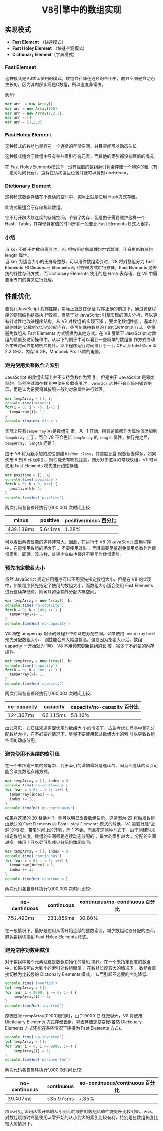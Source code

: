 # <center>V8引擎中的数组实现<center>

## 实现模式

- **Fast Element** （快速模式）
- **Fast Holey Element** （快速空洞模式）
- **Dictionary Element**（字典模式）

### Fast Element

这种模式是V8默认使用的模式，数组会存储在连续的空间中，而且空间是会动态生长的，因为其内部实现是C数组，所以速度非常快。

例如:

```js
var arr  = new Array()
var arr = new Array(100)
var arr = new Array(1,2,3);
var arr = []
var arr = [1,2,3]
```

### Fast Holey Element

这种模式的数组也是存在一个连续的存储空间，并且空间可以动态生长。

这种模式适合于数组中只有某些索引存有元素，而其他的索引都没有赋值的情况。

在 Fast Holey Elements模式下，没有赋值的数组索引将会存储一个特殊的值（有一定的时间代价），这样在访问这些位置时就可以得到 undefined。

### Dictionary Element

这种模式数组存储在不连续的空间中，实际上就是使用 Hash方式存储。

此方式最适合于存储稀疏数组。

它不用开辟大块连续的存储空间，节省了内存，但是由于需要维护这样一个 Hash- Table，其存储特定值的时间开销一般要比 Fast Elements 模式大很多。


### 小结

当 key 不能用作数组索引时，V8 将按照对象属性的方式处理，不会更新数组的 length 属性。  
当 key 为适当大小的无符号整数，可以用作数组索引时，V8 将对数组分为 Fast Elements 和 Dictionary Elements 两 种存储方式进行存储。Fast Elements 是传统的线性存储方式，而 Dictionary Elements 使用的是 Hash 表存储，在 V8 中需要用专门的类来进行处理。

## 性能优化

要优化JavaScript 程序性能，实际上就是在保证 程序正确的前提下，通过调整程序的逻辑结构提高执 行效率，而基于对 JavaScript 引擎实现的深入分析，可以更有针对性地改进程序结构。从 V8 对数组 的实现可知 ，要优化数组性能 ，基本的原则就是 让数组少动态分配内存，尽可能保持数组的 Fast Elements 方式，尽量避免数组从 Fast Elements 方式切换为其他方式。在 V8 引擎下 JavaScript 对数组的赋值及访问操作中，从以下的例子中可以看到一些简单的数组操 作方式改动会带来时间性能的明显提升。以下程序运行时间统计于一台 CPU 为 Intel Core i5 2.3 GHz，内存16 GB，Macbook Pro 18款的电脑。

### 避免使用负整数作为索引

JavaScript 的数组实际上并不支持负数作为索 引，但是由于 JavaScript 是弱类型的，当程序试图在数 组中使用负数索引时，JavaScript 并不会有任何错误提示，而是认为需要将其按照一般的对象属性进行处理。

```js
var tempArray = [], i;
console.time('minus')
for(i = 0; i > -5; i--) {
  tempArray[i]= 1; 
}
console.timeEnd('minus')
```
实际上只有`tempArray[0]`是数组元 素，从 -1 开始，所有的值都作为属性值添加到 `tempArray` 上了，而且 V8 不会更新 `tempArray` 的 `length` 属性，执行完之后，`tempArray. length` 还是 1。

由于 V8 将为新添加的属性创建 `hidden class`，其速度比常 规数组慢得多。如果使用 0 到 5 作为索引，则性能会有明显提高，因为对于这样的常规数组，V8 可以使用 Fast Elements 模式进行线性存储.

```js
var positive = [], k;
console.time('positive')
for(k = 0; k < 5; k++) {
  positive[k]= 1; 
}
console.timeEnd('positive')
```

两次代码各自循环执行1,000,000 次时间比较

| minus | positive | positive/minus 百分比 |
| ----  | -------- | -------------------- |
| 439.139ms | 5.641ms | 1.28% |

可以看出两者性能的差异非常大。因此，在运行于 V8 的 JavaScript 应用程序中，在能使用数组的场合下 ，不要使用对象 ，而且需要尽量避免使用负数作为数组索引。同理，浮点数、普通字符串也最好不要用作数组索引。


### 预先指定数组大小

虽然 JavaScript 规定应用程序可以不用预先指定数组大小，但是在 V8 的实现中，如果程序预先指定了使用的数组大小，而数组大小适合使用 Fast Elements 进行连续存储时，则可以避免额外分配内存空间。

```js
var tempArray = new Array(), k;
console.time('no-capacity')
for(k = 0; k < 100; k++) {
  tempArray[k]= 1; 
}
console.timeEnd('no-capacity')
```
V8 将在 tempArray 增长的过程中不断动态分配空间。如果使用 `new Array(100)` 预先分配数组大小， 则性能会有大幅度提高。这是因为指定大小后，数组 capacity 一开始就为 100，V8 不用频繁更新数组的长 度，减少了不必要的内存操作.

```js
var tempArray = new Array(), k;
console.time('capacity')
for(k = 0; k < 100; k++) {
  tempArray[k]= 1; 
}
console.timeEnd('capacity')
```
两次代码各自循环执行1,000,000 次时间比较:

| no-capacity | capacity | capacity/no-capacity 百分比 |
| ----  | -------- | -------------------- |
| 124.367ms | 66.115ms | 53.16% |

由此可见，在已经知道需要使用的数组大 小的情况下，应该考虑在程序中预先分配数组大小，在不必要的情况下，尽量不要使用超过数组大小的索 引以导致数组空间的动态分配。


### 避免使用不连续的索引值

在一个未指定长度的数组中，对于索引的增加最好是连续的，因为不连续的索引可能会改变数组存储方式。

```js
var tempArray = [], index = 0;
console.time('no-continuous')
for (var i = 0; i < 5; i++) {
  tempArray[index] = 1;
  index += 20;
}
console.timeEnd('no-continuous')
```

如果将这里的 20 替换为 1，则可以明显改善数组性能。这是因为 20 将触发数组由默认的 Fast Elements 向 Fast Holey Elements 模式的转换，V8 需要处理“空洞”的情况，带来时间上的开销，而 1 不会。而且在这两种方式下，由于创建时未指定数组长度，数组的空间都是连续动态分配的 ，最大的索引越大 ，分配的空间越多，使用 1 可以尽可能减少分配的数组空间.

```js
var tempArray = [], index = 0;
console.time('continuous')
for (var i = 0; i < 5; i++) {
  tempArray[index] = 1;
  index += i;
}
console.timeEnd('continuous')
```
两次代码各自循环执行1,000,000 次时间比较:

| no-continuous | continuous | continuous/no-continuous 百分比 |
| ----  | -------- | -------------------- |
| 752.493ms | 231.855ms | 30.80% |

在一般情况下，最好是使用从零开始连续的整数索引，减少数组动态分配的空间，避免数组切换到 Fast Holey Elements 模式。

### 避免逆序对数组赋值

对于数组中每个元素赋值是数组初始化的常见 操作。在一个未指定长度的数组中，如果按照由大到小的索引对数组赋值 ，在数组长度较大的情况下 ，数组会直接切换为比较慢的 Dictionary Elements 模式， 从而引起不必要的性能降低。

```js
console.time('inverted')
let tempArray = [];
for (var i = 9999; i >= 0; i--) {
	tempArray[i] = 1;
}
console.timeEnd('inverted')
```

原因是对 tempArray[9999]赋值时，由于 9999 已 经足够大，V8 将使用 Dictionary Elements 方式存储数组，导致存储速度变慢(虽然 Dictionary Elements 方式还能在某些情况下转换为 Fast Elements 方式)。

```js
console.time('no-inverted')
let tempArray = [];
for (var i = 0; i <= 9999; i++) {
	tempArray[i] = 1;
}
console.timeEnd('no-inverted')
```

两次代码各自循环执行1,000 次时间比较:

| no-continuous | continuous | no-continuous/continuous 百分比 |
| ----  | -------- | -------------------- |
| 39.407ms | 535.975ms | 7.35% |

由此可见, 采用从零开始的从小到大的顺序对数组赋值性能提升比较明显。因此，对数组赋值时尽量使用从零开始的从小到大的索引比较有利，特别是在数组长度比较大的情况下。